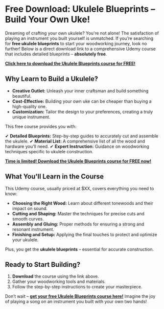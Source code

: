 # Free Download: Ukulele Blueprints – Build Your Own Uke!

Dreaming of crafting your own ukulele? You're not alone! The satisfaction of playing an instrument you built yourself is unmatched. If you’re searching for **free ukulele blueprints** to start your woodworking journey, look no further! Below is a direct download link to a comprehensive Udemy course that includes detailed blueprints – **absolutely free**.

[**Click here to download the Ukulele Blueprints course for FREE!**](https://udemywork.com/ukulele-blueprints)

## Why Learn to Build a Ukulele?

*   **Creative Outlet:** Unleash your inner craftsman and build something beautiful.
*   **Cost-Effective:** Building your own uke can be cheaper than buying a high-quality one.
*   **Customization:** Tailor the design to your preferences, creating a truly unique instrument.

This free course provides you with:

✔ **Detailed Blueprints:** Step-by-step guides to accurately cut and assemble the ukulele.
✔ **Material List:** A comprehensive list of all the wood and hardware you'll need.
✔ **Expert Instruction:** Guidance on woodworking techniques specific to ukulele construction.

[**Time is limited! Download the Ukulele Blueprints course for FREE now!**](https://udemywork.com/ukulele-blueprints)

## What You'll Learn in the Course

This Udemy course, usually priced at \$XX, covers everything you need to know:

*   **Choosing the Right Wood:** Learn about different tonewoods and their impact on sound.
*   **Cutting and Shaping:** Master the techniques for precise cuts and smooth curves.
*   **Assembly and Gluing:** Proper methods for ensuring a strong and resonant instrument.
*   **Finishing and Setup:** Applying the final touches to protect and optimize your ukulele.

Plus, you get the **ukulele blueprints** – essential for accurate construction.

## Ready to Start Building?

1.  **Download** the course using the link above.
2.  Gather your woodworking tools and materials.
3.  Follow the step-by-step instructions to create your masterpiece.

Don’t wait – [**get your free Ukulele Blueprints course here!**](https://udemywork.com/ukulele-blueprints) Imagine the joy of playing a song on an instrument you built with your own two hands!
